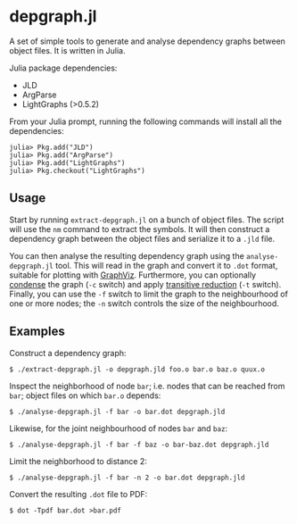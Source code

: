 depgraph.jl
==========

A set of simple tools to generate and analyse dependency graphs between object
files. It is written in Julia.

Julia package dependencies:

* JLD
* ArgParse
* LightGraphs (>0.5.2)

From your Julia prompt, running the following commands will install all the
dependencies:

    julia> Pkg.add("JLD")
    julia> Pkg.add("ArgParse")
    julia> Pkg.add("LightGraphs")
    julia> Pkg.checkout("LightGraphs")


Usage
-----

Start by running `extract-depgraph.jl` on a bunch of object files. The script
will use the `nm` command to extract the symbols. It will then construct a
dependency graph between the object files and serialize it to a `.jld` file.

You can then analyse the resulting dependency graph using the
`analyse-depgraph.jl` tool. This will read in the graph and convert it to
`.dot` format, suitable for plotting with [GraphViz][1]. Furthermore, you can
optionally [condense][2] the graph (`-c` switch) and apply [transitive
reduction][3] (`-t` switch). Finally, you can use the `-f` switch to limit the
graph to the neighbourhood of one or more nodes; the `-n` switch controls the
size of the neighbourhood.

[1]: http://www.graphviz.org
[2]: https://en.wikipedia.org/wiki/Strongly_connected_component
[3]: https://en.wikipedia.org/wiki/Transitive_reduction


Examples
--------

Construct a dependency graph:

    $ ./extract-depgraph.jl -o depgraph.jld foo.o bar.o baz.o quux.o

Inspect the neighborhood of node `bar`; i.e. nodes that can be reached from
`bar`; object files on which `bar.o` depends:

    $ ./analyse-depgraph.jl -f bar -o bar.dot depgraph.jld

Likewise, for the joint neighbourhood of nodes `bar` and `baz`:

    $ ./analyse-depgraph.jl -f bar -f baz -o bar-baz.dot depgraph.jld

Limit the neighborhood to distance 2:

    $ ./analyse-depgraph.jl -f bar -n 2 -o bar.dot depgraph.jld

Convert the resulting `.dot` file to PDF:

    $ dot -Tpdf bar.dot >bar.pdf
